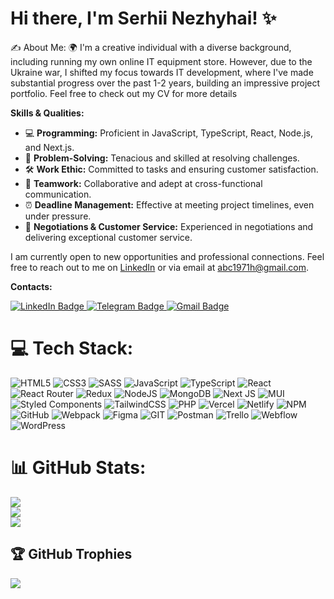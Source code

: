 # Hi there, I'm Serhii Nezhyhai! ✨

✍️ About Me:
🌍 I'm a creative individual with a diverse background, including running my own online IT equipment store. However, due to the Ukraine war, I shifted my focus towards IT development, where I've made substantial progress over the past 1-2 years, building an impressive project portfolio. Feel free to check out my CV for more details

**Skills & Qualities:**

- 💻 **Programming:** Proficient in JavaScript, TypeScript, React, Node.js, and Next.js.
- 🧩 **Problem-Solving:** Tenacious and skilled at resolving challenges.
- 🛠️ **Work Ethic:** Committed to tasks and ensuring customer satisfaction.
- 🤝 **Teamwork:** Collaborative and adept at cross-functional communication.
- ⏰ **Deadline Management:** Effective at meeting project timelines, even under pressure.
- 💬 **Negotiations & Customer Service:** Experienced in negotiations and delivering exceptional customer service.

I am currently open to new opportunities and professional connections. Feel free to reach out to me on [LinkedIn](https://www.linkedin.com/in/nezhigay-serhiy/) or via email at abc1971h@gmail.com.

**Contacts:**

<div id="badges">
  <a href="https://www.linkedin.com/in/nezhigay-serhiy/" target="_blank">
    <img src="https://img.shields.io/badge/LinkedIn-0077B5?style=for-the-badge&logo=linkedin&logoColor=white" alt="LinkedIn Badge"/>
  </a>
  <a href="https://t.me/abc1971h" target="_blank">
    <img src="https://img.shields.io/badge/Telegram-0088cc?style=for-the-badge&logo=telegram&logoColor=white" alt="Telegram Badge"/>
  </a>
  <a href="mailto:abc1971h@gmail.com">
    <img src="https://img.shields.io/badge/Gmail-D14836?style=for-the-badge&logo=gmail&logoColor=white" alt="Gmail Badge"/>
  </a>
</div>

# 💻 Tech Stack:

![HTML5](https://img.shields.io/badge/html5-%23E34F26.svg?style=for-the-badge&logo=html5&logoColor=white)
![CSS3](https://img.shields.io/badge/css3-%231572B6.svg?style=for-the-badge&logo=css3&logoColor=white)
![SASS](https://img.shields.io/badge/SASS-hotpink.svg?style=for-the-badge&logo=SASS&logoColor=white)
![JavaScript](https://img.shields.io/badge/javascript-%23323330.svg?style=for-the-badge&logo=javascript&logoColor=%23F7DF1E)
![TypeScript](https://img.shields.io/badge/typescript-%23007ACC.svg?style=for-the-badge&logo=typescript&logoColor=white)
![React](https://img.shields.io/badge/react-%2320232a.svg?style=for-the-badge&logo=react&logoColor=%2361DAFB)
![React Router](https://img.shields.io/badge/React_Router-CA4245?style=for-the-badge&logo=react-router&logoColor=white)
![Redux](https://img.shields.io/badge/redux-%23593d88.svg?style=for-the-badge&logo=redux&logoColor=white)
![NodeJS](https://img.shields.io/badge/node.js-6DA55F?style=for-the-badge&logo=node.js&logoColor=white)
![MongoDB](https://img.shields.io/badge/MongoDB-%234ea94b.svg?style=for-the-badge&logo=mongodb&logoColor=white)
![Next JS](https://img.shields.io/badge/Next-black?style=for-the-badge&logo=next.js&logoColor=white)
![MUI](https://img.shields.io/badge/MUI-%230081CB.svg?style=for-the-badge&logo=material-ui&logoColor=white)
![Styled Components](https://img.shields.io/badge/styled--components-DB7093?style=for-the-badge&logo=styled-components&logoColor=white)
![TailwindCSS](https://img.shields.io/badge/tailwindcss-%2338B2AC.svg?style=for-the-badge&logo=tailwind-css&logoColor=white)
![PHP](https://img.shields.io/badge/php-%23777BB4.svg?style=for-the-badge&logo=php&logoColor=white)
![Vercel](https://img.shields.io/badge/vercel-%23000000.svg?style=for-the-badge&logo=vercel&logoColor=white)
![Netlify](https://img.shields.io/badge/netlify-%23000000.svg?style=for-the-badge&logo=netlify&logoColor=#00C7B7)
![NPM](https://img.shields.io/badge/NPM-%23000000.svg?style=for-the-badge&logo=npm&logoColor=white)
![GitHub](https://img.shields.io/badge/GitHub-%23121011.svg?style=for-the-badge&logo=github&logoColor=white)
![Webpack](https://img.shields.io/badge/webpack-%238DD6F9.svg?style=for-the-badge&logo=webpack&logoColor=black)
![Figma](https://img.shields.io/badge/figma-%23F24E1E.svg?style=for-the-badge&logo=figma&logoColor=white)
![GIT](https://img.shields.io/badge/Git-fc6d26?style=for-the-badge&logo=git&logoColor=white)
![Postman](https://img.shields.io/badge/Postman-FF6C37?style=for-the-badge&logo=postman&logoColor=white)
![Trello](https://img.shields.io/badge/Trello-%23026AA7.svg?style=for-the-badge&logo=Trello&logoColor=white)
![Webflow](https://img.shields.io/badge/Webflow-4353FF?style=for-the-badge&logo=webflow&logoColor=white)
![WordPress](https://img.shields.io/badge/WordPress-%2321759B.svg?style=for-the-badge&logo=wordpress&logoColor=white)

# 📊 GitHub Stats:

![](https://github-readme-stats.vercel.app/api?username=sergio-nezhigay&theme=default&hide_border=false&include_all_commits=false&count_private=false)<br/>
![](https://github-readme-streak-stats.herokuapp.com/?user=sergio-nezhigay&theme=default&hide_border=false)<br/>
![](https://github-readme-stats.vercel.app/api/top-langs/?username=sergio-nezhigay&theme=default&hide_border=false&include_all_commits=false&count_private=false&layout=compact)

## 🏆 GitHub Trophies

![](https://github-profile-trophy.vercel.app/?username=sergio-nezhigay&theme=radical&no-frame=false&no-bg=true&margin-w=4)
